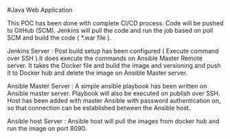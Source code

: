 #Java Web Application

This POC has been done with complete CI/CD process. Code will be pushed to GitHub (SCM). Jenkins will pull the code and run the job based on poll SCM and build the code ( *.war file ).

Jenkins Server : Post build setup has been configured  ( Execute command over SSH ).It does execute the commands on Ansible Master Remote server. It takes the Docker file and build the image and versioning and push it to Docker hub and delete the image on Ansible Master server.

Ansible Master Server : A simple ansible playbook has been written on Ansible master server. Playbook will also be executed on publish over SSH. Host has been added with master Ansible with password authentication on, so that connection can be established between the Ansible host.

Ansible host Server : Ansible host will pull the images from docker hub and run the image on port 8090.
